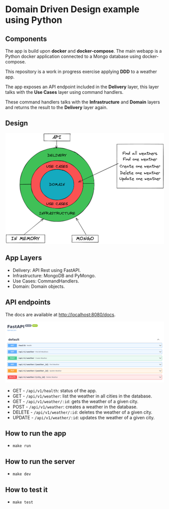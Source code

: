 # Domain Driven Design example using Python

## Components
The app is build upon **docker** and **docker-compose**. The main webapp is a Python docker application
connected to a Mongo database using docker-compose.

This repository is a work in progress exercise applying **DDD** to a weather app.

The app exposes an API endpoint included in the **Delivery** layer, this layer talks
with the **Use Cases** layer using command handlers.

These command handlers talks with the **Infrastructure** and **Domain** layers and returns
the result to the **Delivery** layer again.

## Design
![Layers](./images/layers.png)

## App Layers
- Delivery: API Rest using FastAPI.
- Infrastructure: MongoDB and PyMongo.
- Use Cases: CommandHandlers.
- Domain: Domain objects.


## API endpoints

The docs are available at [http://localhost:8080/docs](http://localhost:8080/docs).

![Open API](./images/openapi.png)

- GET     - `/api/v1/health`: status of the app.
- GET     - `/api/v1/weather`: list the weather in all cities in the database.
- GET     - `/api/v1/weather/:id`: gets the weather of a given city.
- POST    - `/api/v1/weather`: creates a weather in the database.
- DELETE  - `/api/v1/weather/:id`: deletes the weather of a given city.
- UPDATE  - `/api/v1/weather/:id`: updates the weather of a given city.

## How to run the app 

- `make run`

## How to run the server

- `make dev`

## How to test it

- `make test`
